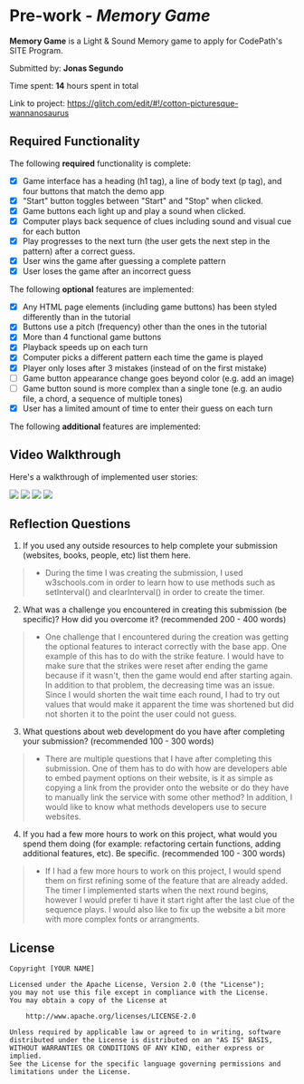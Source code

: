 # Pre-work - *Memory Game*

**Memory Game** is a Light & Sound Memory game to apply for CodePath's SITE Program. 

Submitted by: **Jonas Segundo**

Time spent: **14** hours spent in total

Link to project: https://glitch.com/edit/#!/cotton-picturesque-wannanosaurus

## Required Functionality

The following **required** functionality is complete:

* [X] Game interface has a heading (h1 tag), a line of body text (p tag), and four buttons that match the demo app
* [X] "Start" button toggles between "Start" and "Stop" when clicked. 
* [X] Game buttons each light up and play a sound when clicked. 
* [X] Computer plays back sequence of clues including sound and visual cue for each button
* [X] Play progresses to the next turn (the user gets the next step in the pattern) after a correct guess. 
* [X] User wins the game after guessing a complete pattern
* [X] User loses the game after an incorrect guess

The following **optional** features are implemented:

* [X] Any HTML page elements (including game buttons) has been styled differently than in the tutorial
* [X] Buttons use a pitch (frequency) other than the ones in the tutorial
* [X] More than 4 functional game buttons
* [X] Playback speeds up on each turn
* [X] Computer picks a different pattern each time the game is played
* [X] Player only loses after 3 mistakes (instead of on the first mistake)
* [ ] Game button appearance change goes beyond color (e.g. add an image)
* [ ] Game button sound is more complex than a single tone (e.g. an audio file, a chord, a sequence of multiple tones)
* [X] User has a limited amount of time to enter their guess on each turn

The following **additional** features are implemented:


## Video Walkthrough

Here's a walkthrough of implemented user stories:

![](https://cdn.glitch.com/54fa3925-a66e-4b0d-ab78-d36c4d5141bd%2Fstrike%20loss.gif?v=1616621917604)
![](https://cdn.glitch.com/54fa3925-a66e-4b0d-ab78-d36c4d5141bd%2Fgame%20won.gif?v=1616621921590)
![](https://cdn.glitch.com/54fa3925-a66e-4b0d-ab78-d36c4d5141bd%2FTimer%20loss.gif?v=1616621925929)
![](https://cdn.glitch.com/54fa3925-a66e-4b0d-ab78-d36c4d5141bd%2Ftime%20appear%20disapear.gif?v=1616621931809)
 
## Reflection Questions
1. If you used any outside resources to help complete your submission (websites, books, people, etc) list them here. 
>* During the time I was creating the submission, I used w3schools.com in order to learn how to use methods such as setInterval() and clearInterval() in order to
create the timer.

2. What was a challenge you encountered in creating this submission (be specific)? How did you overcome it? (recommended 200 - 400 words) 
>* One challenge that I encountered during the creation was getting the optional features to interact correctly with the base app. One example of this 
has to do with the strike feature. I would have to make sure that the strikes were reset after ending the game because if it wasn't, then the game would
end after starting again. In addition to that problem, the decreasing time was an issue. Since I would shorten the wait time each round, I had to try out values
that would make it apparent the time was shortened but did not shorten it to the point the user could not guess.

3. What questions about web development do you have after completing your submission? (recommended 100 - 300 words) 
>* There are multiple questions that I have after completing this submission. One of them has to do with how are developers able
to embed payment options on their website, is it as simple as copying a link from the provider onto the website or do they have to manually 
link the service with some other method? In addition, I would like to know what methods developers use to secure websites.
4. If you had a few more hours to work on this project, what would you spend them doing (for example: refactoring certain functions, adding additional features, etc). Be specific. (recommended 100 - 300 words) 
>* If I had a few more hours to work on this project, I would spend them on first refining some of the feature that are already added. The timer I implemented starts when the
next round begins, however I would prefer ti have it start right after the last clue of the sequence plays. I would also like to fix up the website a bit more with more
complex fonts or arrangments.



## License

    Copyright [YOUR NAME]

    Licensed under the Apache License, Version 2.0 (the "License");
    you may not use this file except in compliance with the License.
    You may obtain a copy of the License at

        http://www.apache.org/licenses/LICENSE-2.0

    Unless required by applicable law or agreed to in writing, software
    distributed under the License is distributed on an "AS IS" BASIS,
    WITHOUT WARRANTIES OR CONDITIONS OF ANY KIND, either express or implied.
    See the License for the specific language governing permissions and
    limitations under the License.

